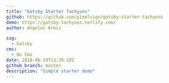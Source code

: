 ```yaml
---
title: "Gatsby Starter Tachyons"
github: https://github.com/pixelsign/gatsby-starter-tachyons
demo: https://gatsby-tachyons.netlify.com/
author: Angelos Arnis

ssg:
  - Gatsby
cms:
  - No Cms
date: 2018-06-19T13:39:10Z
github_branch: master
description: "Simple starter demo"
---
```

